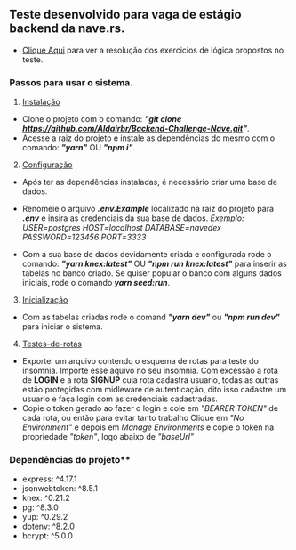  ##  Teste desenvolvido para vaga de estágio backend da nave.rs.

* [Clique Aqui](https://codesandbox.io/s/hjvbu) para ver a resolução dos exercicios de lógica propostos no teste.

### Passos para usar o sistema.

1. [Instalação](#instalacao)
  - Clone o projeto com o comando: **_"git clone https://github.com/Aldairbr/Backend-Challenge-Nave.git"_**.
  - Acesse a raiz do projeto e instale as dependências do mesmo com o comando: **_"yarn"_** OU **_"npm i"_**.

2. [Configuração](#Configuração)
  - Após ter as dependências instaladas, é necessário criar uma base de dados.
  - Renomeie o arquivo **_.env.Example_** localizado na raiz do projeto para **_.env_** e insira as credenciais da sua base de dados.
     _Exemplo:_
      _USER=postgres_
      _HOST=localhost_
      _DATABASE=navedex_
      _PASSWORD=123456_
      _PORT=3333_

  - Com a sua base de dados devidamente criada e configurada rode o comando:
                      **_"yarn knex:latest"_**
                               OU
                      **_"npm run knex:latest"_**
   para inserir as tabelas no banco criado.
   Se quiser popular o banco com alguns dados iniciais, rode o comando **_yarn seed:run_**.

3. [Inicialização](#Inicialização)
  - Com as tabelas criadas rode o comand **_"yarn dev"_** ou **_"npm run dev"_** para iniciar o sistema.

4. [Testes-de-rotas](#Testes-de-rotas)
  - Exportei um arquivo contendo o esquema de rotas para teste do insomnia. Importe esse aquivo no seu insomnia.
    Com excessão a rota de **LOGIN** e a rota **SIGNUP** cuja rota cadastra usuario, todas as outras estão protegidas
    com midleware de autenticação, dito isso cadastre um usuario e faça login com as credenciais cadastradas.
  - Copie o token gerado ao fazer o login e cole em _"BEARER TOKEN"_ de cada rota, ou então para evitar tanto trabalho
    Clique em _"No Environment"_ e depois em _Manage Environments_ e copie o token na propriedade _"token"_, logo abaixo de
    _"baseUrl"_

### Dependências do projeto**

   * express: ^4.17.1
   * jsonwebtoken: ^8.5.1
   * knex: ^0.21.2
   * pg: ^8.3.0
   * yup: ^0.29.2
   * dotenv: ^8.2.0
   * bcrypt: ^5.0.0
